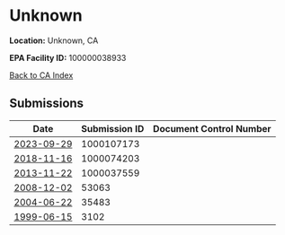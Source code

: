 # Unknown

**Location:** Unknown, CA

**EPA Facility ID:** 100000038933

[Back to CA Index](../../index.md)

## Submissions

| Date | Submission ID | Document Control Number |
|------|--------------|-------------------------|
| [2023-09-29](submissions/1000107173.md) | 1000107173 |  |
| [2018-11-16](submissions/1000074203.md) | 1000074203 |  |
| [2013-11-22](submissions/1000037559.md) | 1000037559 |  |
| [2008-12-02](submissions/53063.md) | 53063 |  |
| [2004-06-22](submissions/35483.md) | 35483 |  |
| [1999-06-15](submissions/3102.md) | 3102 |  |
